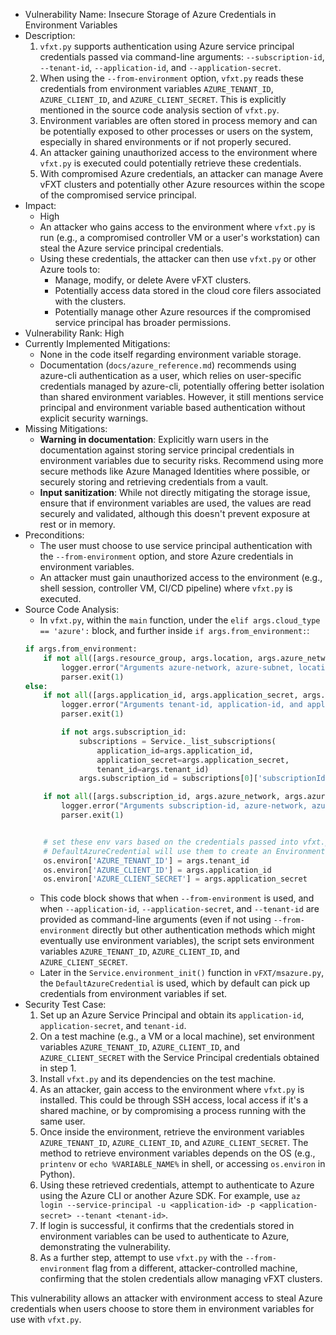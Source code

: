 - Vulnerability Name: Insecure Storage of Azure Credentials in Environment Variables
- Description:
    1. `vfxt.py` supports authentication using Azure service principal credentials passed via command-line arguments: `--subscription-id`, `--tenant-id`, `--application-id`, and `--application-secret`.
    2. When using the `--from-environment` option, `vfxt.py` reads these credentials from environment variables `AZURE_TENANT_ID`, `AZURE_CLIENT_ID`, and `AZURE_CLIENT_SECRET`. This is explicitly mentioned in the source code analysis section of `vfxt.py`.
    3. Environment variables are often stored in process memory and can be potentially exposed to other processes or users on the system, especially in shared environments or if not properly secured.
    4. An attacker gaining unauthorized access to the environment where `vfxt.py` is executed could potentially retrieve these credentials.
    5. With compromised Azure credentials, an attacker can manage Avere vFXT clusters and potentially other Azure resources within the scope of the compromised service principal.
- Impact:
    - High
    - An attacker who gains access to the environment where `vfxt.py` is run (e.g., a compromised controller VM or a user's workstation) can steal the Azure service principal credentials.
    - Using these credentials, the attacker can then use `vfxt.py` or other Azure tools to:
        - Manage, modify, or delete Avere vFXT clusters.
        - Potentially access data stored in the cloud core filers associated with the clusters.
        - Potentially manage other Azure resources if the compromised service principal has broader permissions.
- Vulnerability Rank: High
- Currently Implemented Mitigations:
    - None in the code itself regarding environment variable storage.
    - Documentation (`docs/azure_reference.md`) recommends using azure-cli authentication as a user, which relies on user-specific credentials managed by azure-cli, potentially offering better isolation than shared environment variables. However, it still mentions service principal and environment variable based authentication without explicit security warnings.
- Missing Mitigations:
    - **Warning in documentation**: Explicitly warn users in the documentation against storing service principal credentials in environment variables due to security risks. Recommend using more secure methods like Azure Managed Identities where possible, or securely storing and retrieving credentials from a vault.
    - **Input sanitization**: While not directly mitigating the storage issue, ensure that if environment variables are used, the values are read securely and validated, although this doesn't prevent exposure at rest or in memory.
- Preconditions:
    - The user must choose to use service principal authentication with the `--from-environment` option, and store Azure credentials in environment variables.
    - An attacker must gain unauthorized access to the environment (e.g., shell session, controller VM, CI/CD pipeline) where `vfxt.py` is executed.
- Source Code Analysis:
    - In `vfxt.py`, within the `main` function, under the `elif args.cloud_type == 'azure':` block, and further inside `if args.from_environment:`:
    ```python
    if args.from_environment:
        if not all([args.resource_group, args.location, args.azure_network, args.azure_subnet]):
            logger.error("Arguments azure-network, azure-subnet, location, and resource_group are required with environment")
            parser.exit(1)
    else:
        if not all([args.application_id, args.application_secret, args.tenant_id]):
            logger.error("Arguments tenant-id, application-id, and application-secret are required")
            parser.exit(1)

            if not args.subscription_id:
                subscriptions = Service._list_subscriptions(
                    application_id=args.application_id,
                    application_secret=args.application_secret,
                    tenant_id=args.tenant_id)
                args.subscription_id = subscriptions[0]['subscriptionId']

        if not all([args.subscription_id, args.azure_network, args.azure_subnet, args.resource_group, args.location]):
            logger.error("Arguments subscription-id, azure-network, azure-subnet, resource_group, and location are required")
            parser.exit(1)


        # set these env vars based on the credentials passed into vfxt.py
        # DefaultAzureCredential will use them to create an EnvironmentCredential
        os.environ['AZURE_TENANT_ID'] = args.tenant_id
        os.environ['AZURE_CLIENT_ID'] = args.application_id
        os.environ['AZURE_CLIENT_SECRET'] = args.application_secret
    ```
    - This code block shows that when `--from-environment` is used, and when `--application-id`, `--application-secret`, and `--tenant-id` are provided as command-line arguments (even if not using `--from-environment` directly but other authentication methods which might eventually use environment variables), the script sets environment variables `AZURE_TENANT_ID`, `AZURE_CLIENT_ID`, and `AZURE_CLIENT_SECRET`.
    - Later in the `Service.environment_init()` function in `vFXT/msazure.py`, the `DefaultAzureCredential` is used, which by default can pick up credentials from environment variables if set.
- Security Test Case:
    1. Set up an Azure Service Principal and obtain its `application-id`, `application-secret`, and `tenant-id`.
    2. On a test machine (e.g., a VM or a local machine), set environment variables `AZURE_TENANT_ID`, `AZURE_CLIENT_ID`, and `AZURE_CLIENT_SECRET` with the Service Principal credentials obtained in step 1.
    3. Install `vfxt.py` and its dependencies on the test machine.
    4. As an attacker, gain access to the environment where `vfxt.py` is installed. This could be through SSH access, local access if it's a shared machine, or by compromising a process running with the same user.
    5. Once inside the environment, retrieve the environment variables `AZURE_TENANT_ID`, `AZURE_CLIENT_ID`, and `AZURE_CLIENT_SECRET`. The method to retrieve environment variables depends on the OS (e.g., `printenv` or `echo %VARIABLE_NAME%` in shell, or accessing `os.environ` in Python).
    6. Using these retrieved credentials, attempt to authenticate to Azure using the Azure CLI or another Azure SDK. For example, use `az login --service-principal -u <application-id> -p <application-secret> --tenant <tenant-id>`.
    7. If login is successful, it confirms that the credentials stored in environment variables can be used to authenticate to Azure, demonstrating the vulnerability.
    8. As a further step, attempt to use `vfxt.py` with the `--from-environment` flag from a different, attacker-controlled machine, confirming that the stolen credentials allow managing vFXT clusters.

This vulnerability allows an attacker with environment access to steal Azure credentials when users choose to store them in environment variables for use with `vfxt.py`.